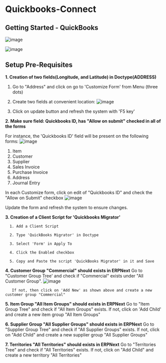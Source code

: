 # Quickbooks-Connect
<h2>Getting Started - QuickBooks</h2>

![image](https://user-images.githubusercontent.com/120718232/213431603-aec9f731-ab93-41a4-a1ce-4c06f9b04a15.png)

![image](https://user-images.githubusercontent.com/120718232/213432282-1ffd55b6-666c-48ae-95ff-43635f6ff0d2.png)


<h2>Setup Pre-Requisites</h2>

<b>1. Creation of two fields(Longitude, and Latitude) in Doctype(ADDRESS)</b>

1. Go to "Address" and click on go to 'Customize Form' from Menu (three dots)
       
2. Create two fields at convenient location:
![image](https://user-images.githubusercontent.com/120718232/213428693-0b48a3e1-eaf7-40cb-b45f-2d3820f28936.png)
       
3. Click on update button and refresh the system with 'F5 key'
       
<b>2. Make sure field: Quickbooks ID, has "Allow on submit" checked in all of the forms</b>

For instance, the 'Quickbooks ID' field will be present on the following forms:
![image](https://user-images.githubusercontent.com/120718232/213429069-ea24f5f1-6f1f-4fc6-a672-f4450b2c3d7c.png)

1. Item
2. Customer
3. Supplier
4. Sales Invoice
5. Purchase Invoice
6. Address
7. Journal Entry

In each Customize form, click on edit of "Quickbooks ID" and check the "Allow on Submit" checkbox
       ![image](https://user-images.githubusercontent.com/120718232/213420340-8c5ac925-4a70-486b-b6d9-188d487ae906.png)
       
Update the form and refresh the system to ensure changes.

<b>3. Creation of a Client Script for 'Quickbooks Migrator'</b>
      
      1. Add a Client Script
      
      2. Type 'QuickBooks Migrator' in Doctype
      
      3. Select 'Form' in Apply To
      
      4. Click the Enabled checkbox
      
      5. Copy and Paste the script 'QuickBooks Migrator' in it and Save
      
<b>4. Customer Group "Commercial" should exists in ERPNext</b>
       Go to "Customer Group Tree' and check if "Commercial" exists under "All Customer Group".
       ![image](https://user-images.githubusercontent.com/120718232/213416987-e712dab5-64e1-450b-a213-ad54cbf6956e.png)
       
       If not, then click on 'Add New' as shown above and create a new customer group "Commercial"

<b>5. Item Group "All Item Groups" should exists in ERPNext</b>
       Go to "Item Group Tree" and check if "All Item Groups" exists. If not, click on 'Add Child' and create a new item group "All Item Groups"
       
<b>6. Supplier Group "All Supplier Groups" should exists in ERPNext</b>
       Go to "Supplier Group Tree" and check if "All Supplier Groups" exists. If not, click on "Add Child" and create a new supplier group "All Supplier Groups"
       
<b>7. Territories "All Territories" should exists in ERPNext</b>
       Go to "Territories Tree" and check if "All Territories" exists. If not, click on "Add Child" and create a new territory "All Territories"
